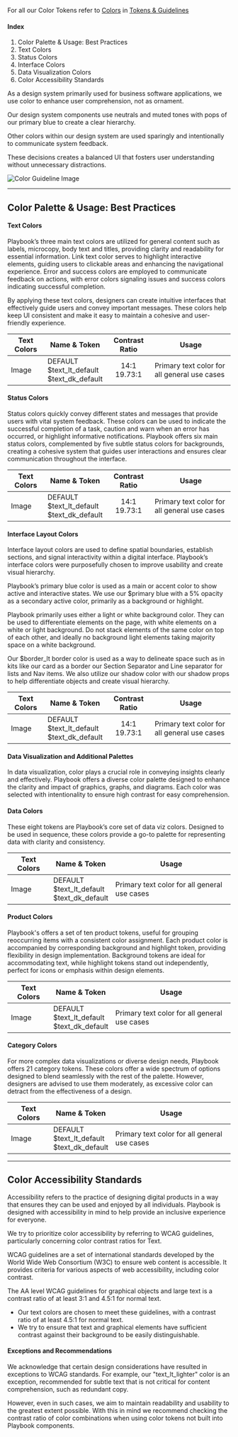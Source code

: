For all our Color Tokens refer to [Colors](https://playbook.powerapp.cloud/visual_guidelines/colors) in [Tokens & Guidelines](https://playbook.powerapp.cloud/visual_guidelines)

#### Index
1. Color Palette & Usage: Best Practices
2. Text Colors
3. Status Colors
4. Interface Colors
5. Data Visualization Colors
2. Color Accessibility Standards

As a design system primarily used for business software applications, we use color to enhance user comprehension, not as ornament. 

Our design system components use neutrals and muted tones with pops of our primary blue to create a clear hierarchy.

Other colors within our design system are used sparingly and intentionally to communicate system feedback.

These decisions creates a balanced UI that fosters user understanding without unnecessary distractions.

![Color Guideline Image](https://github.com/powerhome/playbook/assets/89551222/e1cc85e8-2582-4662-a71d-f63867cc02e1) 

---

## Color Palette & Usage: Best Practices

#### Text Colors

Playbook’s three main text colors are utilized for general content such as labels, microcopy, body text and titles, providing clarity and readability for essential information. 
Link text color serves to highlight interactive elements, guiding users to clickable areas and enhancing the navigational experience. 
Error and success colors are employed to communicate feedback on actions, with error colors signaling issues and success colors indicating successful completion. 

By applying these text colors, designers can create intuitive interfaces that effectively guide users and convey important messages. These colors help keep UI consistent and make it easy to maintain a cohesive and user-friendly experience.

| Text Colors | Name & Token | Contrast Ratio|  Usage |
|----------|-------------| :----:|------|
| Image | DEFAULT <br/> $text_lt_default <br/> $text_dk_default | 14:1 <br/> 19.73:1 | Primary text color for all general use cases |

#### Status Colors

Status colors quickly convey different states and messages that provide users with vital system feedback. These colors can be used to indicate the successful completion of a task, caution and warn when an error has occurred, or highlight informative notifications. Playbook offers six main status colors, complemented by five subtle status colors for backgrounds, creating a cohesive system that guides user interactions and ensures clear communication throughout the interface.

| Text Colors | Name & Token | Contrast Ratio|  Usage |
|----------|-------------| :----:|------|
| Image | DEFAULT <br/> $text_lt_default <br/> $text_dk_default | 14:1 <br/> 19.73:1 | Primary text color for all general use cases |

#### Interface Layout Colors

Interface layout colors are used to define spatial boundaries, establish sections, and signal interactivity within a digital interface. Playbook’s interface colors were purposefully chosen to improve usability and create visual hierarchy.

Playbook’s primary blue color is used as a main or accent color to show active and interactive states. We use our $primary blue with a 5% opacity as a secondary active color, primarily as a background or highlight.

Playbook primarily uses either a light or white background color. They can be used to differentiate elements on the page, with white elements on a white or light background. Do not stack elements of the same color on top of each other, and ideally no background light elements taking majority space on a white background.

Our $border_lt border color is used as a way to delineate space such as in kits like our card as a border our Section Separator and Line separator for lists and Nav items. We also utilize our shadow color with our shadow props to help differentiate objects and create visual hierarchy.

| Text Colors | Name & Token | Contrast Ratio|  Usage |
|----------|-------------| :----:|------|
| Image | DEFAULT <br/> $text_lt_default <br/> $text_dk_default | 14:1 <br/> 19.73:1 | Primary text color for all general use cases |

#### Data Visualization and Additional Palettes

In data visualization, color plays a crucial role in conveying insights clearly and effectively. Playbook offers a diverse color palette designed to enhance the clarity and impact of graphics, graphs, and diagrams. Each color was selected with intentionality to ensure high contrast for easy comprehension.

#### Data Colors

These eight tokens are Playbook’s core set of data viz colors. Designed to be used in sequence, these colors provide a go-to palette for representing data with clarity and consistency. 

| Text Colors | Name & Token | Usage |
|----------|-------------|------|
| Image | DEFAULT <br/> $text_lt_default <br/> $text_dk_default | Primary text color for all general use cases |

#### Product Colors

Playbook's offers a set of ten product tokens, useful for grouping reoccurring items with a consistent color assignment. 
Each product color is accompanied by corresponding background and highlight token, providing flexibility in design implementation. Background tokens are ideal for accommodating text, while highlight tokens stand out independently, perfect for icons or emphasis within design elements.

| Text Colors | Name & Token | Usage |
|----------|-------------|------|
| Image | DEFAULT <br/> $text_lt_default <br/> $text_dk_default | Primary text color for all general use cases |

#### Category Colors

For more complex data visualizations or diverse design needs, Playbook offers 21 category tokens. These colors offer a wide spectrum of options designed to blend seamlessly with the rest of the palette. However, designers are advised to use them moderately, as excessive color can detract from the effectiveness of a design.

| Text Colors | Name & Token | Usage |
|----------|-------------|------|
| Image | DEFAULT <br/> $text_lt_default <br/> $text_dk_default | Primary text color for all general use cases |

---

## Color Accessibility Standards

Accessibility refers to the practice of designing digital products in a way that ensures they can be used and enjoyed by all individuals.
Playbook is designed with accessibility in mind to help provide an inclusive experience for everyone. 

We try to prioritize color accessibility by referring to WCAG guidelines, particularly concerning color contrast ratios for Text. 

WCAG guidelines are a set of international standards developed by the World Wide Web Consortium (W3C) to ensure web content is accessible. It provides criteria for various aspects of web accessibility, including color contrast.

The AA level WCAG guidelines for graphical objects and large text is a contrast ratio of at least 3:1 and  4.5:1 for normal text. 

* Our text colors are chosen to meet these guidelines, with a contrast ratio of at least 4.5:1 for normal text.
* We try to ensure that text and graphical elements have sufficient contrast against their background to be easily distinguishable.

#### Exceptions and Recommendations

We acknowledge that certain design considerations have resulted in exceptions to WCAG standards. 
For example, our "text_lt_lighter" color is an exception, recommended for subtle text that is not critical for content comprehension, such as redundant copy. 

However, even in such cases, we aim to maintain readability and usability to the greatest extent possible. With this in mind we recommend checking the contrast ratio of color combinations when using color tokens not built into Playbook components.
